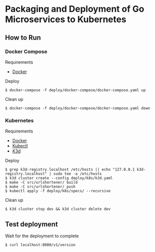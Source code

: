 # Packaging and Deployment of Go Microservices to Kubernetes

## How to Run

### Docker Compose
Requirements
- [Docker](https://docs.docker.com/get-docker/)
<!-- -->
Deploy
<!-- -->
    $ docker-compose -f deploy/docker-compose/docker-compose.yaml up
Clean up
<!-- -->
    $ docker-compose -f deploy/docker-compose/docker-compose.yaml down

### Kubernetes
Requirements
- [Docker](https://docs.docker.com/get-docker/)
- [Kubectl](https://kubernetes.io/docs/tasks/tools/#kubectl)
- [K3d](https://k3d.io/v5.2.2/#installation)
<!-- -->
Deploy
<!-- -->
    $ grep k3d-registry.localhost /etc/hosts || echo "127.0.0.1 k3d-registry.localhost" | sudo tee -a /etc/hosts
    $ k3d cluster create --config deploy/k8s/k3d.yaml
    $ make -C src/urlshortener/ build
    $ make -C src/urlshortener/ push
    $ kubectl apply -f deploy/k8s/specs/ --recursive
Clean up
<!-- -->
    $ k3d cluster stop dev && k3d cluster delete dev

## Test deployment
Wait for the deployment to complete

    $ curl localhost:8080/v1/version